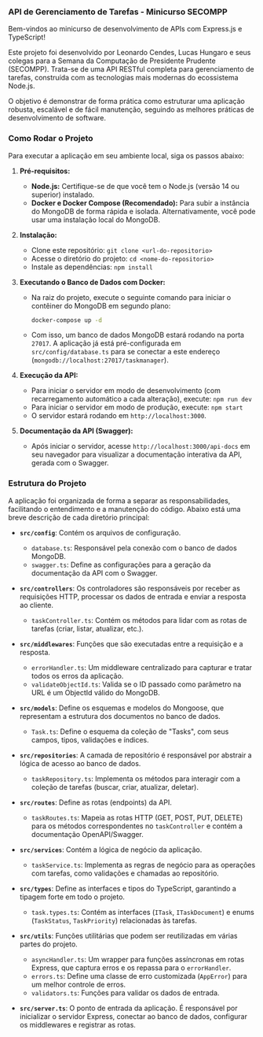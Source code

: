 ### **API de Gerenciamento de Tarefas - Minicurso SECOMPP**

Bem-vindos ao minicurso de desenvolvimento de APIs com Express.js e TypeScript\!

Este projeto foi desenvolvido por Leonardo Cendes, Lucas Hungaro e seus colegas para a Semana da Computação de Presidente Prudente (SECOMPP). Trata-se de uma API RESTful completa para gerenciamento de tarefas, construída com as tecnologias mais modernas do ecossistema Node.js.

O objetivo é demonstrar de forma prática como estruturar uma aplicação robusta, escalável e de fácil manutenção, seguindo as melhores práticas de desenvolvimento de software.

### **Como Rodar o Projeto**

Para executar a aplicação em seu ambiente local, siga os passos abaixo:

1.  **Pré-requisitos:**

      * **Node.js:** Certifique-se de que você tem o Node.js (versão 14 ou superior) instalado.
      * **Docker e Docker Compose (Recomendado):** Para subir a instância do MongoDB de forma rápida e isolada. Alternativamente, você pode usar uma instalação local do MongoDB.

2.  **Instalação:**

      * Clone este repositório: `git clone <url-do-repositorio>`
      * Acesse o diretório do projeto: `cd <nome-do-repositorio>`
      * Instale as dependências: `npm install`

3.  **Executando o Banco de Dados com Docker:**

      * Na raiz do projeto, execute o seguinte comando para iniciar o contêiner do MongoDB em segundo plano:
        ```bash
        docker-compose up -d
        ```
      * Com isso, um banco de dados MongoDB estará rodando na porta `27017`. A aplicação já está pré-configurada em `src/config/database.ts` para se conectar a este endereço (`mongodb://localhost:27017/taskmanager`).

4.  **Execução da API:**

      * Para iniciar o servidor em modo de desenvolvimento (com recarregamento automático a cada alteração), execute: `npm run dev`
      * Para iniciar o servidor em modo de produção, execute: `npm start`
      * O servidor estará rodando em `http://localhost:3000`.

5.  **Documentação da API (Swagger):**

      * Após iniciar o servidor, acesse `http://localhost:3000/api-docs` em seu navegador para visualizar a documentação interativa da API, gerada com o Swagger.

### **Estrutura do Projeto**

A aplicação foi organizada de forma a separar as responsabilidades, facilitando o entendimento e a manutenção do código. Abaixo está uma breve descrição de cada diretório principal:

  * **`src/config`**: Contém os arquivos de configuração.

      * `database.ts`: Responsável pela conexão com o banco de dados MongoDB.
      * `swagger.ts`: Define as configurações para a geração da documentação da API com o Swagger.

  * **`src/controllers`**: Os controladores são responsáveis por receber as requisições HTTP, processar os dados de entrada e enviar a resposta ao cliente.

      * `taskController.ts`: Contém os métodos para lidar com as rotas de tarefas (criar, listar, atualizar, etc.).

  * **`src/middlewares`**: Funções que são executadas entre a requisição e a resposta.

      * `errorHandler.ts`: Um middleware centralizado para capturar e tratar todos os erros da aplicação.
      * `validateObjectId.ts`: Valida se o ID passado como parâmetro na URL é um ObjectId válido do MongoDB.

  * **`src/models`**: Define os esquemas e modelos do Mongoose, que representam a estrutura dos documentos no banco de dados.

      * `Task.ts`: Define o esquema da coleção de "Tasks", com seus campos, tipos, validações e índices.

  * **`src/repositories`**: A camada de repositório é responsável por abstrair a lógica de acesso ao banco de dados.

      * `taskRepository.ts`: Implementa os métodos para interagir com a coleção de tarefas (buscar, criar, atualizar, deletar).

  * **`src/routes`**: Define as rotas (endpoints) da API.

      * `taskRoutes.ts`: Mapeia as rotas HTTP (GET, POST, PUT, DELETE) para os métodos correspondentes no `taskController` e contém a documentação OpenAPI/Swagger.

  * **`src/services`**: Contém a lógica de negócio da aplicação.

      * `taskService.ts`: Implementa as regras de negócio para as operações com tarefas, como validações e chamadas ao repositório.

  * **`src/types`**: Define as interfaces e tipos do TypeScript, garantindo a tipagem forte em todo o projeto.

      * `task.types.ts`: Contém as interfaces (`ITask`, `ITaskDocument`) e enums (`TaskStatus`, `TaskPriority`) relacionadas às tarefas.

  * **`src/utils`**: Funções utilitárias que podem ser reutilizadas em várias partes do projeto.

      * `asyncHandler.ts`: Um wrapper para funções assíncronas em rotas Express, que captura erros e os repassa para o `errorHandler`.
      * `errors.ts`: Define uma classe de erro customizada (`AppError`) para um melhor controle de erros.
      * `validators.ts`: Funções para validar os dados de entrada.

  * **`src/server.ts`**: O ponto de entrada da aplicação. É responsável por inicializar o servidor Express, conectar ao banco de dados, configurar os middlewares e registrar as rotas.
